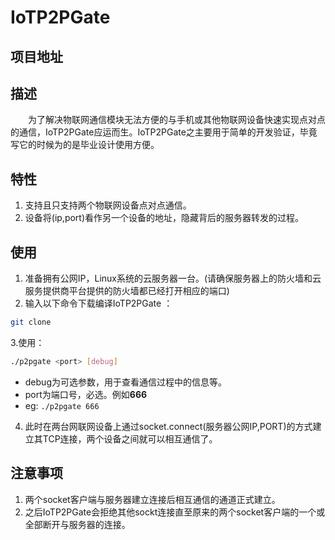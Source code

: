 # IoTP2PGate 
## 项目地址

## 描述
&emsp;&emsp;为了解决物联网通信模块无法方便的与手机或其他物联网设备快速实现点对点的通信，IoTP2PGate应运而生。IoTP2PGate之主要用于简单的开发验证，毕竟写它的时候为的是毕业设计使用方便。

## 特性
1. 支持且只支持两个物联网设备点对点通信。
2. 设备将(ip,port)看作另一个设备的地址，隐藏背后的服务器转发的过程。

## 使用
1. 准备拥有公网IP，Linux系统的云服务器一台。(请确保服务器上的防火墙和云服务提供商平台提供的防火墙都已经打开相应的端口)
2. 输入以下命令下载编译IoTP2PGate ：

```bash
git clone 
```

3.使用：

```bash
./p2pgate <port> [debug]
```
- debug为可选参数，用于查看通信过程中的信息等。
- port为端口号，必选。例如**666**
- eg: `./p2pgate 666` 
4. 此时在两台网联网设备上通过socket.connect(服务器公网IP,PORT)的方式建立其TCP连接，两个设备之间就可以相互通信了。
## 注意事项
1. 两个socket客户端与服务器建立连接后相互通信的通道正式建立。
2. 之后IoTP2PGate会拒绝其他sockt连接直至原来的两个socket客户端的一个或全部断开与服务器的连接。

